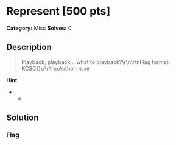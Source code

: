 # Represent [500 pts]

**Category:** Misc
**Solves:** 0

## Description
>Playback, playback,...what to playback?\r\n\r\nFlag format: KCSC{}\r\n\r\nAuthor: `Nex0`

**Hint**
* -

## Solution

### Flag


